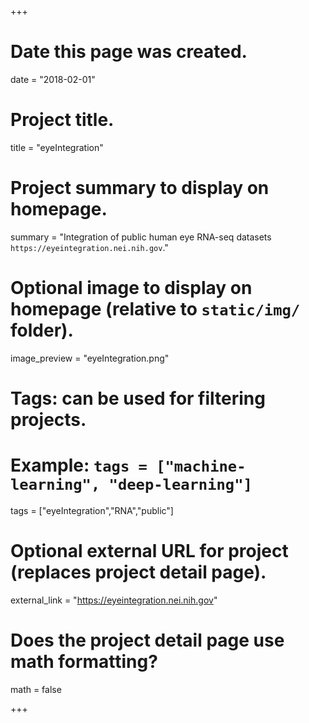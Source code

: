 +++
# Date this page was created.
date = "2018-02-01"

# Project title.
title = "eyeIntegration"

# Project summary to display on homepage.
summary = "Integration of public human eye RNA-seq datasets `https://eyeintegration.nei.nih.gov`."

# Optional image to display on homepage (relative to `static/img/` folder).
image_preview = "eyeIntegration.png"

# Tags: can be used for filtering projects.
# Example: `tags = ["machine-learning", "deep-learning"]`
tags = ["eyeIntegration","RNA","public"]

# Optional external URL for project (replaces project detail page).
external_link = "https://eyeintegration.nei.nih.gov"

# Does the project detail page use math formatting?
math = false

+++

